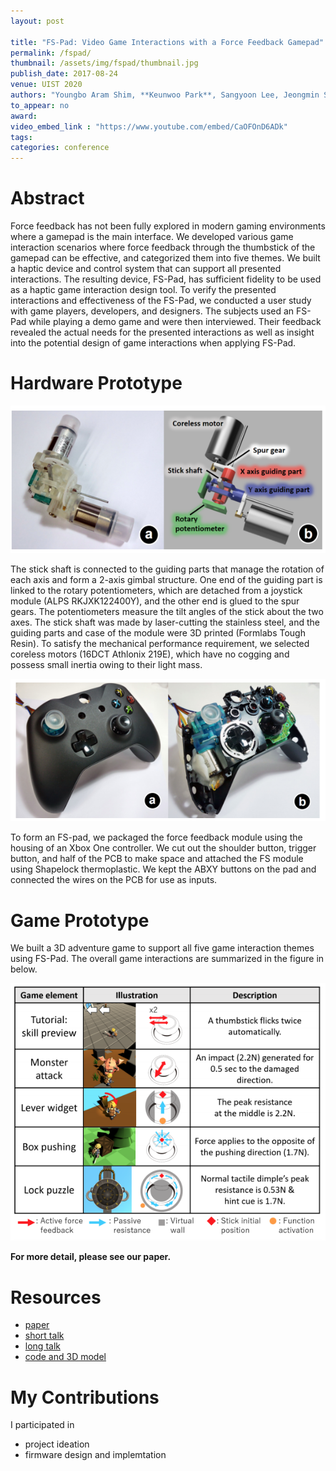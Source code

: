 ```yaml
---
layout: post

title: "FS-Pad: Video Game Interactions with a Force Feedback Gamepad"
permalink: /fspad/
thumbnail: /assets/img/fspad/thumbnail.jpg
publish_date: 2017-08-24
venue: UIST 2020
authors: "Youngbo Aram Shim, **Keunwoo Park**, Sangyoon Lee, Jeongmin Son, Taeyun Woo, Geehyuk Lee"
to_appear: no
award:
video_embed_link : "https://www.youtube.com/embed/CaOFOnD6ADk"
tags:
categories: conference
---
```

# Abstract
Force feedback has not been fully explored in modern gaming environments where a gamepad is the main interface. We developed various game interaction scenarios where force feedback through the thumbstick of the gamepad can be effective, and categorized them into five themes. We built a haptic device and control system that can support all presented interactions. The resulting device, FS-Pad, has sufficient fidelity to be used as a haptic game interaction design tool. To verify the presented interactions and effectiveness of the FS-Pad, we conducted a user study with game players, developers, and designers. The subjects used an FS-Pad while playing a demo game and were then interviewed. Their feedback revealed the actual needs for the presented interactions as well as insight into the potential design of game interactions when applying FS-Pad.

# Hardware Prototype

![prototype](/assets/img/fspad/hardware_model.png)

The stick shaft is connected to the guiding parts that manage the rotation of each axis and form a 2-axis gimbal structure. One end of the guiding part is linked to the rotary potentiometers, which are detached from a joystick module (ALPS RKJXK122400Y), and the other end is glued to the spur gears. The potentiometers measure the tilt angles of the stick about the two axes. The stick shaft was made by laser-cutting the stainless steel, and the guiding parts and case of the module were 3D printed (Formlabs Tough Resin). To satisfy the mechanical performance requirement, we selected coreless motors (16DCT Athlonix 219E), which have no cogging and possess small inertia owing to their light mass.

![prototype](/assets/img/fspad/hardware.png)

To form an FS-pad, we packaged the force feedback module using the housing of an Xbox One controller. We cut out the shoulder button, trigger button, and half of the PCB to make space and attached the FS module using Shapelock thermoplastic. We kept the ABXY buttons on the pad and connected the wires on the PCB for use as inputs.

# Game Prototype

We built a 3D adventure game to support all five game interaction themes using FS-Pad. The overall game interactions are summarized in the figure in below.

![prototype](/assets/img/fspad/game.png)

**For more detail, please see our paper.**

# Resources

- [paper](https://dl.acm.org/doi/10.1145/3379337.3415850)
- [short talk](https://youtu.be/BEKy-ieeBgE)
- [long talk](https://youtu.be/DW4P4TP_ETA)
- [code and 3D model](https://github.com/KAIST-HCIL/FS-Pad)

# My Contributions

I participated in
- project ideation
- firmware design and implemtation
